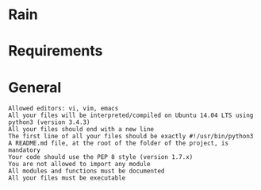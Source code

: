 # Rain
# Requirements
# General

    Allowed editors: vi, vim, emacs
    All your files will be interpreted/compiled on Ubuntu 14.04 LTS using python3 (version 3.4.3)
    All your files should end with a new line
    The first line of all your files should be exactly #!/usr/bin/python3
    A README.md file, at the root of the folder of the project, is mandatory
    Your code should use the PEP 8 style (version 1.7.x)
    You are not allowed to import any module
    All modules and functions must be documented
    All your files must be executable

